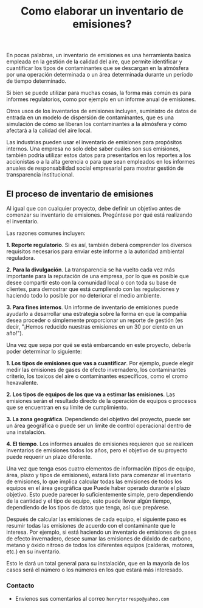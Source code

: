 ﻿---
title: Como elaborar un inventario de emisiones?
description: En pocas palabras, un inventario de emisiones es una herramienta basica empleada en la gestión de la calidad del aire, que permite identificar y cuantificar los tipos de contaminantes que se descargan en la atmósfera por una operación determinada o un área determinada durante un período de tiempo determinado.
categories: 
  - Blog
  - Emisiones
comments: true
---

En pocas palabras, un inventario de emisiones es una herramienta basica empleada en la gestión de la calidad del aire, que permite identificar y cuantificar los tipos de contaminantes que se descargan en la atmósfera por una operación determinada o un área determinada durante un período de tiempo determinado.

Si bien se puede utilizar para muchas cosas, la forma más común es para informes regulatorios, como por ejemplo en un informe anual de emisiones. 

Otros usos de los inventarios de emisiones incluyen, suministro de datos de entrada en un modelo de dispersión de contaminantes, que es una simulación de cómo se liberan los contaminantes a la atmósfera y  cómo afectará a la calidad del aire local. 

Las industrias pueden usar el inventario de emisiones para propósitos internos. Una empresa no solo debe saber cuáles son sus emisiones, también podria utilizar estos datos para presentarlos en los reportes a los accionistas o a la alta gerencia o para que sean empleados en los informes anuales de responsabilidad social empresarial para mostrar gestión de transparencia institucional.


## El proceso de inventario de emisiones

Al igual que con cualquier proyecto, debe definir un objetivo antes de comenzar su inventario de emisiones. Pregúntese por qué está realizando el inventario. 

Las razones comunes incluyen:

**1. Reporte regulatorio**. Si es así, también deberá comprender los diversos requisitos necesarios para enviar este informe a la autoridad ambiental reguladora.

**2. Para la divulgación**. La transparencia se ha vuelto cada vez más importante para la reputación de una empresa, por lo que es posible que desee compartir esto con la comunidad local o con toda su base de clientes, para demostrar que está cumpliendo con las regulaciones y haciendo todo lo posible por no deteriorar el medio ambiente.

**3. Para fines internos**. Un informe de inventario de emisiones puede ayudarlo a desarrollar una estrategia sobre la forma en que la compañía desea proceder o simplemente proporcionar un reporte de gestión (es decir, "¡Hemos reducido nuestras emisiones en un 30 por ciento en un año!").

Una vez que sepa por qué se está embarcando en este proyecto, debería poder determinar lo siguiente:

**1. Los tipos de emisiones que vas a cuantificar**. Por ejemplo, puede elegir medir las emisiones de gases de efecto invernadero, los contaminantes criterio, los toxicos del aire o contaminantes específicos, como el cromo hexavalente.

**2. Los tipos de equipos de los que va a estimar las emisiones**. Las emisiones serán el resultado directo de la operación de equipos o procesos que se encuentran en su límite de cumplimiento.

**3. La zona geográfica**. Dependiendo del objetivo del proyecto, puede ser un área geográfica o puede ser un límite de control operacional dentro de una instalación.

**4. El tiempo**. Los informes anuales de emisiones requieren que se realicen inventarios de emisiones todos los años, pero el objetivo de su proyecto puede requerir un plazo diferente.

Una vez que tenga esos cuatro elementos de información (tipos de equipo, área, plazo y tipos de emisiones), estará listo para comenzar el inventario de emisiones, lo que implica calcular todas las emisiones de todos los equipos en el área geográfica que Puede haber operado durante el plazo objetivo. Esto puede parecer lo suficientemente simple, pero dependiendo de la cantidad y el tipo de equipo, esto puede llevar algún tiempo, dependiendo de los tipos de datos que tenga, así que prepárese.

Después de calcular las emisiones de cada equipo, el siguiente paso es resumir todas las emisiones de acuerdo con el contaminante que le interesa. Por ejemplo, si está haciendo un inventario de emisiones de gases de efecto invernadero, desee sumar las emisiones de dióxido de carbono, metano y óxido nitroso de todos los diferentes equipos (calderas, motores, etc.) en su inventario.

Esto le dará un total general para su instalación, que en la mayoría de los casos será el número o los números en los que estará más interesado.


### Contacto

- Envienos sus comentarios al correo `henrytorrespo@yahoo.com`
